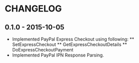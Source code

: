 # CHANGELOG

## 0.1.0 - 2015-10-05

* Implemented PayPal Express Checkout using following:
** SetExpressCheckout
** GetExpressCheckoutDetails
** DoExpressCheckoutPayment
* Implemented PayPal IPN Response Parsing.
